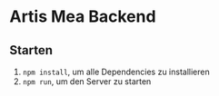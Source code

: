 
# Artis Mea Backend

## Starten

1. `npm install`, um alle Dependencies zu installieren
2. `npm run`, um den Server zu starten